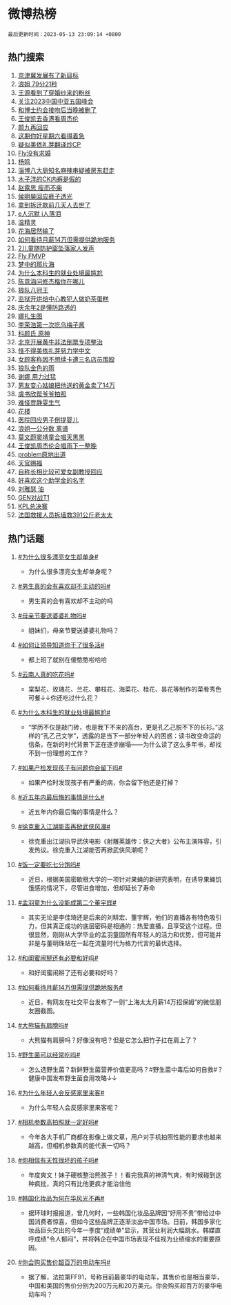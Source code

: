 # 微博热榜

`最后更新时间：2023-05-13 23:09:14 +0800`

## 热门搜索

1. [京津冀发展有了新目标](https://m.weibo.cn/search?containerid=100103type%3D1%26t%3D10%26q%3D%23%E4%BA%AC%E6%B4%A5%E5%86%80%E5%8F%91%E5%B1%95%E6%9C%89%E4%BA%86%E6%96%B0%E7%9B%AE%E6%A0%87%23&stream_entry_id=51&isnewpage=1&extparam=seat%3D1%26pos%3D0%26stream_entry_id%3D51%26dgr%3D0%26filter_type%3Drealtimehot%26c_type%3D51%26cate%3D10103%26display_time%3D1683990552%26pre_seqid%3D168399055222901758266&luicode=10000011&lfid=106003type%253D25%2526t%253D3%2526disable_hot%253D1%2526filter_type%253Drealtimehot)
1. [浪姐 79分21秒](https://m.weibo.cn/search?containerid=100103type%3D1%26t%3D10%26q%3D%E6%B5%AA%E5%A7%90+79%E5%88%8621%E7%A7%92&stream_entry_id=31&isnewpage=1&extparam=seat%3D1%26cate%3D5001%26flag%3D2%26stream_entry_id%3D31%26lcate%3D5001%26band_rank%3D1%26pos%3D0%26dgr%3D0%26realpos%3D1%26filter_type%3Drealtimehot%26c_type%3D31%26q%3D%25E6%25B5%25AA%25E5%25A7%2590%252079%25E5%2588%258621%25E7%25A7%2592%26display_time%3D1683990552%26pre_seqid%3D168399055222901758266&luicode=10000011&lfid=106003type%253D25%2526t%253D3%2526disable_hot%253D1%2526filter_type%253Drealtimehot)
1. [王源看到了穿婚纱来的粉丝](https://m.weibo.cn/search?containerid=100103type%3D1%26t%3D10%26q%3D%23%E7%8E%8B%E6%BA%90%E7%9C%8B%E5%88%B0%E4%BA%86%E7%A9%BF%E5%A9%9A%E7%BA%B1%E6%9D%A5%E7%9A%84%E7%B2%89%E4%B8%9D%23&stream_entry_id=31&isnewpage=1&extparam=seat%3D1%26cate%3D5001%26flag%3D2%26stream_entry_id%3D31%26lcate%3D5001%26band_rank%3D2%26pos%3D1%26dgr%3D0%26realpos%3D2%26filter_type%3Drealtimehot%26c_type%3D31%26q%3D%2523%25E7%258E%258B%25E6%25BA%2590%25E7%259C%258B%25E5%2588%25B0%25E4%25BA%2586%25E7%25A9%25BF%25E5%25A9%259A%25E7%25BA%25B1%25E6%259D%25A5%25E7%259A%2584%25E7%25B2%2589%25E4%25B8%259D%2523%26display_time%3D1683990552%26pre_seqid%3D168399055222901758266&luicode=10000011&lfid=106003type%253D25%2526t%253D3%2526disable_hot%253D1%2526filter_type%253Drealtimehot)
1. [关注2023中国中亚五国峰会](https://m.weibo.cn/search?containerid=100103type%3D1%26t%3D10%26q%3D%23%E5%85%B3%E6%B3%A82023%E4%B8%AD%E5%9B%BD%E4%B8%AD%E4%BA%9A%E4%BA%94%E5%9B%BD%E5%B3%B0%E4%BC%9A%23&stream_entry_id=31&isnewpage=1&extparam=seat%3D1%26cate%3D5001%26flag%3D0%26stream_entry_id%3D31%26lcate%3D5001%26band_rank%3D3%26pos%3D2%26dgr%3D0%26realpos%3D3%26filter_type%3Drealtimehot%26c_type%3D31%26q%3D%2523%25E5%2585%25B3%25E6%25B3%25A82023%25E4%25B8%25AD%25E5%259B%25BD%25E4%25B8%25AD%25E4%25BA%259A%25E4%25BA%2594%25E5%259B%25BD%25E5%25B3%25B0%25E4%25BC%259A%2523%26display_time%3D1683990552%26pre_seqid%3D168399055222901758266&luicode=10000011&lfid=106003type%253D25%2526t%253D3%2526disable_hot%253D1%2526filter_type%253Drealtimehot)
1. [和博士约会接吻后当晚被删了](https://m.weibo.cn/search?containerid=100103type%3D1%26t%3D10%26q%3D%23%E5%92%8C%E5%8D%9A%E5%A3%AB%E7%BA%A6%E4%BC%9A%E6%8E%A5%E5%90%BB%E5%90%8E%E5%BD%93%E6%99%9A%E8%A2%AB%E5%88%A0%E4%BA%86%23&stream_entry_id=31&isnewpage=1&extparam=seat%3D1%26cate%3D5001%26flag%3D2%26stream_entry_id%3D31%26lcate%3D5001%26band_rank%3D4%26pos%3D3%26dgr%3D0%26realpos%3D4%26filter_type%3Drealtimehot%26c_type%3D31%26q%3D%2523%25E5%2592%258C%25E5%258D%259A%25E5%25A3%25AB%25E7%25BA%25A6%25E4%25BC%259A%25E6%258E%25A5%25E5%2590%25BB%25E5%2590%258E%25E5%25BD%2593%25E6%2599%259A%25E8%25A2%25AB%25E5%2588%25A0%25E4%25BA%2586%2523%26display_time%3D1683990552%26pre_seqid%3D168399055222901758266&luicode=10000011&lfid=106003type%253D25%2526t%253D3%2526disable_hot%253D1%2526filter_type%253Drealtimehot)
1. [王俊凯去香港看周杰伦](https://m.weibo.cn/search?containerid=100103type%3D1%26t%3D10%26q%3D%E7%8E%8B%E4%BF%8A%E5%87%AF%E5%8E%BB%E9%A6%99%E6%B8%AF%E7%9C%8B%E5%91%A8%E6%9D%B0%E4%BC%A6&stream_entry_id=31&isnewpage=1&extparam=seat%3D1%26cate%3D5001%26flag%3D1%26stream_entry_id%3D31%26lcate%3D5001%26band_rank%3D5%26pos%3D4%26dgr%3D0%26realpos%3D5%26filter_type%3Drealtimehot%26c_type%3D31%26q%3D%25E7%258E%258B%25E4%25BF%258A%25E5%2587%25AF%25E5%258E%25BB%25E9%25A6%2599%25E6%25B8%25AF%25E7%259C%258B%25E5%2591%25A8%25E6%259D%25B0%25E4%25BC%25A6%26display_time%3D1683990552%26pre_seqid%3D168399055222901758266&luicode=10000011&lfid=106003type%253D25%2526t%253D3%2526disable_hot%253D1%2526filter_type%253Drealtimehot)
1. [颜九再回应](https://m.weibo.cn/search?containerid=100103type%3D1%26t%3D10%26q%3D%23%E9%A2%9C%E4%B9%9D%E5%86%8D%E5%9B%9E%E5%BA%94%23&stream_entry_id=31&isnewpage=1&extparam=seat%3D1%26cate%3D5001%26flag%3D2%26stream_entry_id%3D31%26lcate%3D5001%26band_rank%3D6%26pos%3D5%26dgr%3D0%26realpos%3D6%26filter_type%3Drealtimehot%26c_type%3D31%26q%3D%2523%25E9%25A2%259C%25E4%25B9%259D%25E5%2586%258D%25E5%259B%259E%25E5%25BA%2594%2523%26display_time%3D1683990552%26pre_seqid%3D168399055222901758266&luicode=10000011&lfid=106003type%253D25%2526t%253D3%2526disable_hot%253D1%2526filter_type%253Drealtimehot)
1. [这期你好星期六看得着急](https://m.weibo.cn/search?containerid=100103type%3D1%26t%3D10%26q%3D%23%E8%BF%99%E6%9C%9F%E4%BD%A0%E5%A5%BD%E6%98%9F%E6%9C%9F%E5%85%AD%E7%9C%8B%E5%BE%97%E7%9D%80%E6%80%A5%23&stream_entry_id=31&isnewpage=1&extparam=seat%3D1%26cate%3D5001%26stream_entry_id%3D31%26lcate%3D5001%26adid%3D189047%26band_rank%3D7%26dgr%3D0%26is_ad_pos%3D1%26pos%3D6%26filter_type%3Drealtimehot%26c_type%3D31%26q%3D%2523%25E8%25BF%2599%25E6%259C%259F%25E4%25BD%25A0%25E5%25A5%25BD%25E6%2598%259F%25E6%259C%259F%25E5%2585%25AD%25E7%259C%258B%25E5%25BE%2597%25E7%259D%2580%25E6%2580%25A5%2523%26display_time%3D1683990552%26pre_seqid%3D168399055222901758266&luicode=10000011&lfid=106003type%253D25%2526t%253D3%2526disable_hot%253D1%2526filter_type%253Drealtimehot)
1. [疑似美依礼芽翻译炒CP](https://m.weibo.cn/search?containerid=100103type%3D1%26t%3D10%26q%3D%23%E7%96%91%E4%BC%BC%E7%BE%8E%E4%BE%9D%E7%A4%BC%E8%8A%BD%E7%BF%BB%E8%AF%91%E7%82%92CP%23&stream_entry_id=31&isnewpage=1&extparam=seat%3D1%26cate%3D5001%26flag%3D1%26stream_entry_id%3D31%26lcate%3D5001%26band_rank%3D7%26pos%3D7%26dgr%3D0%26realpos%3D7%26filter_type%3Drealtimehot%26c_type%3D31%26q%3D%2523%25E7%2596%2591%25E4%25BC%25BC%25E7%25BE%258E%25E4%25BE%259D%25E7%25A4%25BC%25E8%258A%25BD%25E7%25BF%25BB%25E8%25AF%2591%25E7%2582%2592CP%2523%26display_time%3D1683990552%26pre_seqid%3D168399055222901758266&luicode=10000011&lfid=106003type%253D25%2526t%253D3%2526disable_hot%253D1%2526filter_type%253Drealtimehot)
1. [Fly没有求婚](https://m.weibo.cn/search?containerid=100103type%3D1%26t%3D10%26q%3DFly%E6%B2%A1%E6%9C%89%E6%B1%82%E5%A9%9A&stream_entry_id=31&isnewpage=1&extparam=seat%3D1%26cate%3D5001%26flag%3D1%26stream_entry_id%3D31%26lcate%3D5001%26band_rank%3D8%26pos%3D8%26dgr%3D0%26realpos%3D8%26filter_type%3Drealtimehot%26c_type%3D31%26q%3DFly%25E6%25B2%25A1%25E6%259C%2589%25E6%25B1%2582%25E5%25A9%259A%26display_time%3D1683990552%26pre_seqid%3D168399055222901758266&luicode=10000011&lfid=106003type%253D25%2526t%253D3%2526disable_hot%253D1%2526filter_type%253Drealtimehot)
1. [杨鸣](https://m.weibo.cn/search?containerid=100103type%3D1%26t%3D10%26q%3D%E6%9D%A8%E9%B8%A3&stream_entry_id=31&isnewpage=1&extparam=seat%3D1%26cate%3D5001%26flag%3D1%26stream_entry_id%3D31%26lcate%3D5001%26band_rank%3D9%26pos%3D9%26dgr%3D0%26realpos%3D9%26filter_type%3Drealtimehot%26c_type%3D31%26q%3D%25E6%259D%25A8%25E9%25B8%25A3%26display_time%3D1683990552%26pre_seqid%3D168399055222901758266&luicode=10000011&lfid=106003type%253D25%2526t%253D3%2526disable_hot%253D1%2526filter_type%253Drealtimehot)
1. [淄博八大局知名麻辣串疑被房东赶走](https://m.weibo.cn/search?containerid=100103type%3D1%26t%3D10%26q%3D%23%E6%B7%84%E5%8D%9A%E5%85%AB%E5%A4%A7%E5%B1%80%E7%9F%A5%E5%90%8D%E9%BA%BB%E8%BE%A3%E4%B8%B2%E7%96%91%E8%A2%AB%E6%88%BF%E4%B8%9C%E8%B5%B6%E8%B5%B0%23&stream_entry_id=31&isnewpage=1&extparam=seat%3D1%26cate%3D5001%26flag%3D0%26stream_entry_id%3D31%26lcate%3D5001%26band_rank%3D10%26pos%3D10%26dgr%3D0%26realpos%3D10%26filter_type%3Drealtimehot%26c_type%3D31%26q%3D%2523%25E6%25B7%2584%25E5%258D%259A%25E5%2585%25AB%25E5%25A4%25A7%25E5%25B1%2580%25E7%259F%25A5%25E5%2590%258D%25E9%25BA%25BB%25E8%25BE%25A3%25E4%25B8%25B2%25E7%2596%2591%25E8%25A2%25AB%25E6%2588%25BF%25E4%25B8%259C%25E8%25B5%25B6%25E8%25B5%25B0%2523%26display_time%3D1683990552%26pre_seqid%3D168399055222901758266&luicode=10000011&lfid=106003type%253D25%2526t%253D3%2526disable_hot%253D1%2526filter_type%253Drealtimehot)
1. [木子洋的CK内裤是假的](https://m.weibo.cn/search?containerid=100103type%3D1%26t%3D10%26q%3D%23%E6%9C%A8%E5%AD%90%E6%B4%8B%E7%9A%84CK%E5%86%85%E8%A3%A4%E6%98%AF%E5%81%87%E7%9A%84%23&stream_entry_id=31&isnewpage=1&extparam=seat%3D1%26cate%3D5001%26flag%3D1%26stream_entry_id%3D31%26lcate%3D5001%26band_rank%3D11%26pos%3D11%26dgr%3D0%26realpos%3D11%26filter_type%3Drealtimehot%26c_type%3D31%26q%3D%2523%25E6%259C%25A8%25E5%25AD%2590%25E6%25B4%258B%25E7%259A%2584CK%25E5%2586%2585%25E8%25A3%25A4%25E6%2598%25AF%25E5%2581%2587%25E7%259A%2584%2523%26display_time%3D1683990552%26pre_seqid%3D168399055222901758266&luicode=10000011&lfid=106003type%253D25%2526t%253D3%2526disable_hot%253D1%2526filter_type%253Drealtimehot)
1. [赵露思 瘦而不柴](https://m.weibo.cn/search?containerid=100103type%3D1%26t%3D10%26q%3D%E8%B5%B5%E9%9C%B2%E6%80%9D+%E7%98%A6%E8%80%8C%E4%B8%8D%E6%9F%B4&stream_entry_id=31&isnewpage=1&extparam=seat%3D1%26cate%3D5001%26flag%3D0%26stream_entry_id%3D31%26lcate%3D5001%26band_rank%3D12%26pos%3D12%26dgr%3D0%26realpos%3D12%26filter_type%3Drealtimehot%26c_type%3D31%26q%3D%25E8%25B5%25B5%25E9%259C%25B2%25E6%2580%259D%2520%25E7%2598%25A6%25E8%2580%258C%25E4%25B8%258D%25E6%259F%25B4%26display_time%3D1683990552%26pre_seqid%3D168399055222901758266&luicode=10000011&lfid=106003type%253D25%2526t%253D3%2526disable_hot%253D1%2526filter_type%253Drealtimehot)
1. [侯明昊回应裤子透光](https://m.weibo.cn/search?containerid=100103type%3D1%26t%3D10%26q%3D%23%E4%BE%AF%E6%98%8E%E6%98%8A%E5%9B%9E%E5%BA%94%E8%A3%A4%E5%AD%90%E9%80%8F%E5%85%89%23&stream_entry_id=31&isnewpage=1&extparam=seat%3D1%26cate%3D5001%26flag%3D1%26stream_entry_id%3D31%26lcate%3D5001%26band_rank%3D13%26pos%3D13%26dgr%3D0%26realpos%3D13%26filter_type%3Drealtimehot%26c_type%3D31%26q%3D%2523%25E4%25BE%25AF%25E6%2598%258E%25E6%2598%258A%25E5%259B%259E%25E5%25BA%2594%25E8%25A3%25A4%25E5%25AD%2590%25E9%2580%258F%25E5%2585%2589%2523%26display_time%3D1683990552%26pre_seqid%3D168399055222901758266&luicode=10000011&lfid=106003type%253D25%2526t%253D3%2526disable_hot%253D1%2526filter_type%253Drealtimehot)
1. [拿到拆迁款前几天人去世了](https://m.weibo.cn/search?containerid=100103type%3D1%26t%3D10%26q%3D%23%E6%8B%BF%E5%88%B0%E6%8B%86%E8%BF%81%E6%AC%BE%E5%89%8D%E5%87%A0%E5%A4%A9%E4%BA%BA%E5%8E%BB%E4%B8%96%E4%BA%86%23&stream_entry_id=31&isnewpage=1&extparam=seat%3D1%26cate%3D5001%26flag%3D0%26stream_entry_id%3D31%26lcate%3D5001%26band_rank%3D14%26pos%3D14%26dgr%3D0%26realpos%3D14%26filter_type%3Drealtimehot%26c_type%3D31%26q%3D%2523%25E6%258B%25BF%25E5%2588%25B0%25E6%258B%2586%25E8%25BF%2581%25E6%25AC%25BE%25E5%2589%258D%25E5%2587%25A0%25E5%25A4%25A9%25E4%25BA%25BA%25E5%258E%25BB%25E4%25B8%2596%25E4%25BA%2586%2523%26display_time%3D1683990552%26pre_seqid%3D168399055222901758266&luicode=10000011&lfid=106003type%253D25%2526t%253D3%2526disable_hot%253D1%2526filter_type%253Drealtimehot)
1. [e人沉默 i人落泪](https://m.weibo.cn/search?containerid=100103type%3D1%26t%3D10%26q%3De%E4%BA%BA%E6%B2%89%E9%BB%98+i%E4%BA%BA%E8%90%BD%E6%B3%AA&stream_entry_id=31&isnewpage=1&extparam=seat%3D1%26cate%3D5001%26flag%3D1%26stream_entry_id%3D31%26lcate%3D5001%26band_rank%3D15%26pos%3D15%26dgr%3D0%26realpos%3D15%26filter_type%3Drealtimehot%26c_type%3D31%26q%3De%25E4%25BA%25BA%25E6%25B2%2589%25E9%25BB%2598%2520i%25E4%25BA%25BA%25E8%2590%25BD%25E6%25B3%25AA%26display_time%3D1683990552%26pre_seqid%3D168399055222901758266&luicode=10000011&lfid=106003type%253D25%2526t%253D3%2526disable_hot%253D1%2526filter_type%253Drealtimehot)
1. [温精灵](https://m.weibo.cn/search?containerid=100103type%3D1%26t%3D10%26q%3D%E6%B8%A9%E7%B2%BE%E7%81%B5&stream_entry_id=31&isnewpage=1&extparam=seat%3D1%26cate%3D5001%26flag%3D1%26stream_entry_id%3D31%26lcate%3D5001%26band_rank%3D16%26pos%3D16%26dgr%3D0%26realpos%3D16%26filter_type%3Drealtimehot%26c_type%3D31%26q%3D%25E6%25B8%25A9%25E7%25B2%25BE%25E7%2581%25B5%26display_time%3D1683990552%26pre_seqid%3D168399055222901758266&luicode=10000011&lfid=106003type%253D25%2526t%253D3%2526disable_hot%253D1%2526filter_type%253Drealtimehot)
1. [花海居然输了](https://m.weibo.cn/search?containerid=100103type%3D1%26t%3D10%26q%3D%E8%8A%B1%E6%B5%B7%E5%B1%85%E7%84%B6%E8%BE%93%E4%BA%86&stream_entry_id=31&isnewpage=1&extparam=seat%3D1%26cate%3D5001%26flag%3D0%26stream_entry_id%3D31%26lcate%3D5001%26band_rank%3D17%26pos%3D17%26dgr%3D0%26realpos%3D17%26filter_type%3Drealtimehot%26c_type%3D31%26q%3D%25E8%258A%25B1%25E6%25B5%25B7%25E5%25B1%2585%25E7%2584%25B6%25E8%25BE%2593%25E4%25BA%2586%26display_time%3D1683990552%26pre_seqid%3D168399055222901758266&luicode=10000011&lfid=106003type%253D25%2526t%253D3%2526disable_hot%253D1%2526filter_type%253Drealtimehot)
1. [如何看待月薪14万但需提供跪地服务](https://m.weibo.cn/search?containerid=100103type%3D1%26t%3D10%26q%3D%23%E5%A6%82%E4%BD%95%E7%9C%8B%E5%BE%85%E6%9C%88%E8%96%AA14%E4%B8%87%E4%BD%86%E9%9C%80%E6%8F%90%E4%BE%9B%E8%B7%AA%E5%9C%B0%E6%9C%8D%E5%8A%A1%23&stream_entry_id=31&isnewpage=1&extparam=seat%3D1%26cate%3D5001%26flag%3D1%26stream_entry_id%3D31%26lcate%3D5001%26band_rank%3D18%26pos%3D18%26dgr%3D0%26realpos%3D18%26filter_type%3Drealtimehot%26c_type%3D31%26q%3D%2523%25E5%25A6%2582%25E4%25BD%2595%25E7%259C%258B%25E5%25BE%2585%25E6%259C%2588%25E8%2596%25AA14%25E4%25B8%2587%25E4%25BD%2586%25E9%259C%2580%25E6%258F%2590%25E4%25BE%259B%25E8%25B7%25AA%25E5%259C%25B0%25E6%259C%258D%25E5%258A%25A1%2523%26display_time%3D1683990552%26pre_seqid%3D168399055222901758266&luicode=10000011&lfid=106003type%253D25%2526t%253D3%2526disable_hot%253D1%2526filter_type%253Drealtimehot)
1. [2儿童随防护窗坠落家人发声](https://m.weibo.cn/search?containerid=100103type%3D1%26t%3D10%26q%3D%232%E5%84%BF%E7%AB%A5%E9%9A%8F%E9%98%B2%E6%8A%A4%E7%AA%97%E5%9D%A0%E8%90%BD%E5%AE%B6%E4%BA%BA%E5%8F%91%E5%A3%B0%23&stream_entry_id=31&isnewpage=1&extparam=seat%3D1%26cate%3D5001%26flag%3D1%26stream_entry_id%3D31%26lcate%3D5001%26band_rank%3D19%26pos%3D19%26dgr%3D0%26realpos%3D19%26filter_type%3Drealtimehot%26c_type%3D31%26q%3D%25232%25E5%2584%25BF%25E7%25AB%25A5%25E9%259A%258F%25E9%2598%25B2%25E6%258A%25A4%25E7%25AA%2597%25E5%259D%25A0%25E8%2590%25BD%25E5%25AE%25B6%25E4%25BA%25BA%25E5%258F%2591%25E5%25A3%25B0%2523%26display_time%3D1683990552%26pre_seqid%3D168399055222901758266&luicode=10000011&lfid=106003type%253D25%2526t%253D3%2526disable_hot%253D1%2526filter_type%253Drealtimehot)
1. [Fly FMVP](https://m.weibo.cn/search?containerid=100103type%3D1%26t%3D10%26q%3DFly+FMVP&stream_entry_id=31&isnewpage=1&extparam=seat%3D1%26cate%3D5001%26flag%3D1%26stream_entry_id%3D31%26lcate%3D5001%26band_rank%3D20%26pos%3D20%26dgr%3D0%26realpos%3D20%26filter_type%3Drealtimehot%26c_type%3D31%26q%3DFly%2520FMVP%26display_time%3D1683990552%26pre_seqid%3D168399055222901758266&luicode=10000011&lfid=106003type%253D25%2526t%253D3%2526disable_hot%253D1%2526filter_type%253Drealtimehot)
1. [梦中的那片海](https://m.weibo.cn/search?containerid=100103type%3D1%26t%3D10%26q%3D%E6%A2%A6%E4%B8%AD%E7%9A%84%E9%82%A3%E7%89%87%E6%B5%B7&stream_entry_id=31&isnewpage=1&extparam=seat%3D1%26cate%3D5001%26flag%3D1%26stream_entry_id%3D31%26lcate%3D5001%26band_rank%3D21%26pos%3D21%26dgr%3D0%26realpos%3D21%26filter_type%3Drealtimehot%26c_type%3D31%26q%3D%25E6%25A2%25A6%25E4%25B8%25AD%25E7%259A%2584%25E9%2582%25A3%25E7%2589%2587%25E6%25B5%25B7%26display_time%3D1683990552%26pre_seqid%3D168399055222901758266&luicode=10000011&lfid=106003type%253D25%2526t%253D3%2526disable_hot%253D1%2526filter_type%253Drealtimehot)
1. [为什么本科生的就业处境最尴尬](https://m.weibo.cn/search?containerid=100103type%3D1%26t%3D10%26q%3D%23%E4%B8%BA%E4%BB%80%E4%B9%88%E6%9C%AC%E7%A7%91%E7%94%9F%E7%9A%84%E5%B0%B1%E4%B8%9A%E5%A4%84%E5%A2%83%E6%9C%80%E5%B0%B4%E5%B0%AC%23&stream_entry_id=31&isnewpage=1&extparam=seat%3D1%26cate%3D5001%26flag%3D1%26stream_entry_id%3D31%26lcate%3D5001%26band_rank%3D22%26pos%3D22%26dgr%3D0%26realpos%3D22%26filter_type%3Drealtimehot%26c_type%3D31%26q%3D%2523%25E4%25B8%25BA%25E4%25BB%2580%25E4%25B9%2588%25E6%259C%25AC%25E7%25A7%2591%25E7%2594%259F%25E7%259A%2584%25E5%25B0%25B1%25E4%25B8%259A%25E5%25A4%2584%25E5%25A2%2583%25E6%259C%2580%25E5%25B0%25B4%25E5%25B0%25AC%2523%26display_time%3D1683990552%26pre_seqid%3D168399055222901758266&luicode=10000011&lfid=106003type%253D25%2526t%253D3%2526disable_hot%253D1%2526filter_type%253Drealtimehot)
1. [陈意涵问修杰楷你在哪儿](https://m.weibo.cn/search?containerid=100103type%3D1%26t%3D10%26q%3D%23%E9%99%88%E6%84%8F%E6%B6%B5%E9%97%AE%E4%BF%AE%E6%9D%B0%E6%A5%B7%E4%BD%A0%E5%9C%A8%E5%93%AA%E5%84%BF%23&stream_entry_id=31&isnewpage=1&extparam=seat%3D1%26cate%3D5001%26flag%3D0%26stream_entry_id%3D31%26lcate%3D5001%26band_rank%3D23%26pos%3D23%26dgr%3D0%26realpos%3D23%26filter_type%3Drealtimehot%26c_type%3D31%26q%3D%2523%25E9%2599%2588%25E6%2584%258F%25E6%25B6%25B5%25E9%2597%25AE%25E4%25BF%25AE%25E6%259D%25B0%25E6%25A5%25B7%25E4%25BD%25A0%25E5%259C%25A8%25E5%2593%25AA%25E5%2584%25BF%2523%26display_time%3D1683990552%26pre_seqid%3D168399055222901758266&luicode=10000011&lfid=106003type%253D25%2526t%253D3%2526disable_hot%253D1%2526filter_type%253Drealtimehot)
1. [狼队八冠王](https://m.weibo.cn/search?containerid=100103type%3D1%26t%3D10%26q%3D%23%E7%8B%BC%E9%98%9F%E5%85%AB%E5%86%A0%E7%8E%8B%23&stream_entry_id=31&isnewpage=1&extparam=seat%3D1%26cate%3D5001%26flag%3D1%26stream_entry_id%3D31%26lcate%3D5001%26band_rank%3D24%26pos%3D24%26dgr%3D0%26realpos%3D24%26filter_type%3Drealtimehot%26c_type%3D31%26q%3D%2523%25E7%258B%25BC%25E9%2598%259F%25E5%2585%25AB%25E5%2586%25A0%25E7%258E%258B%2523%26display_time%3D1683990552%26pre_seqid%3D168399055222901758266&luicode=10000011&lfid=106003type%253D25%2526t%253D3%2526disable_hot%253D1%2526filter_type%253Drealtimehot)
1. [监狱开烘焙中心教犯人做奶茶蛋糕](https://m.weibo.cn/search?containerid=100103type%3D1%26t%3D10%26q%3D%23%E7%9B%91%E7%8B%B1%E5%BC%80%E7%83%98%E7%84%99%E4%B8%AD%E5%BF%83%E6%95%99%E7%8A%AF%E4%BA%BA%E5%81%9A%E5%A5%B6%E8%8C%B6%E8%9B%8B%E7%B3%95%23&stream_entry_id=31&isnewpage=1&extparam=seat%3D1%26cate%3D5001%26flag%3D1%26stream_entry_id%3D31%26lcate%3D5001%26band_rank%3D25%26pos%3D25%26dgr%3D0%26realpos%3D25%26filter_type%3Drealtimehot%26c_type%3D31%26q%3D%2523%25E7%259B%2591%25E7%258B%25B1%25E5%25BC%2580%25E7%2583%2598%25E7%2584%2599%25E4%25B8%25AD%25E5%25BF%2583%25E6%2595%2599%25E7%258A%25AF%25E4%25BA%25BA%25E5%2581%259A%25E5%25A5%25B6%25E8%258C%25B6%25E8%259B%258B%25E7%25B3%2595%2523%26display_time%3D1683990552%26pre_seqid%3D168399055222901758266&luicode=10000011&lfid=106003type%253D25%2526t%253D3%2526disable_hot%253D1%2526filter_type%253Drealtimehot)
1. [庆余年2是懂防路透的](https://m.weibo.cn/search?containerid=100103type%3D1%26t%3D10%26q%3D%23%E5%BA%86%E4%BD%99%E5%B9%B42%E6%98%AF%E6%87%82%E9%98%B2%E8%B7%AF%E9%80%8F%E7%9A%84%23&stream_entry_id=31&isnewpage=1&extparam=seat%3D1%26cate%3D5001%26flag%3D0%26stream_entry_id%3D31%26lcate%3D5001%26band_rank%3D26%26pos%3D26%26dgr%3D0%26realpos%3D26%26filter_type%3Drealtimehot%26c_type%3D31%26q%3D%2523%25E5%25BA%2586%25E4%25BD%2599%25E5%25B9%25B42%25E6%2598%25AF%25E6%2587%2582%25E9%2598%25B2%25E8%25B7%25AF%25E9%2580%258F%25E7%259A%2584%2523%26display_time%3D1683990552%26pre_seqid%3D168399055222901758266&luicode=10000011&lfid=106003type%253D25%2526t%253D3%2526disable_hot%253D1%2526filter_type%253Drealtimehot)
1. [娜扎生图](https://m.weibo.cn/search?containerid=100103type%3D1%26t%3D10%26q%3D%E5%A8%9C%E6%89%8E%E7%94%9F%E5%9B%BE&stream_entry_id=31&isnewpage=1&extparam=seat%3D1%26cate%3D5001%26flag%3D0%26stream_entry_id%3D31%26lcate%3D5001%26band_rank%3D27%26pos%3D27%26dgr%3D0%26realpos%3D27%26filter_type%3Drealtimehot%26c_type%3D31%26q%3D%25E5%25A8%259C%25E6%2589%258E%25E7%2594%259F%25E5%259B%25BE%26display_time%3D1683990552%26pre_seqid%3D168399055222901758266&luicode=10000011&lfid=106003type%253D25%2526t%253D3%2526disable_hot%253D1%2526filter_type%253Drealtimehot)
1. [李荣浩第一次吃乌梅子酱](https://m.weibo.cn/search?containerid=100103type%3D1%26t%3D10%26q%3D%23%E6%9D%8E%E8%8D%A3%E6%B5%A9%E7%AC%AC%E4%B8%80%E6%AC%A1%E5%90%83%E4%B9%8C%E6%A2%85%E5%AD%90%E9%85%B1%23&stream_entry_id=31&isnewpage=1&extparam=seat%3D1%26cate%3D5001%26flag%3D0%26stream_entry_id%3D31%26lcate%3D5001%26band_rank%3D28%26pos%3D28%26dgr%3D0%26realpos%3D28%26filter_type%3Drealtimehot%26c_type%3D31%26q%3D%2523%25E6%259D%258E%25E8%258D%25A3%25E6%25B5%25A9%25E7%25AC%25AC%25E4%25B8%2580%25E6%25AC%25A1%25E5%2590%2583%25E4%25B9%258C%25E6%25A2%2585%25E5%25AD%2590%25E9%2585%25B1%2523%26display_time%3D1683990552%26pre_seqid%3D168399055222901758266&luicode=10000011&lfid=106003type%253D25%2526t%253D3%2526disable_hot%253D1%2526filter_type%253Drealtimehot)
1. [科颜氏 原神](https://m.weibo.cn/search?containerid=100103type%3D1%26t%3D10%26q%3D%E7%A7%91%E9%A2%9C%E6%B0%8F+%E5%8E%9F%E7%A5%9E&stream_entry_id=31&isnewpage=1&extparam=seat%3D1%26cate%3D5001%26flag%3D0%26stream_entry_id%3D31%26lcate%3D5001%26band_rank%3D29%26pos%3D29%26dgr%3D0%26realpos%3D29%26filter_type%3Drealtimehot%26c_type%3D31%26q%3D%25E7%25A7%2591%25E9%25A2%259C%25E6%25B0%258F%2520%25E5%258E%259F%25E7%25A5%259E%26display_time%3D1683990552%26pre_seqid%3D168399055222901758266&luicode=10000011&lfid=106003type%253D25%2526t%253D3%2526disable_hot%253D1%2526filter_type%253Drealtimehot)
1. [北京开展黄牛非法倒票专项整治](https://m.weibo.cn/search?containerid=100103type%3D1%26t%3D10%26q%3D%23%E5%8C%97%E4%BA%AC%E5%BC%80%E5%B1%95%E9%BB%84%E7%89%9B%E9%9D%9E%E6%B3%95%E5%80%92%E7%A5%A8%E4%B8%93%E9%A1%B9%E6%95%B4%E6%B2%BB%23&stream_entry_id=31&isnewpage=1&extparam=seat%3D1%26cate%3D5001%26flag%3D1%26stream_entry_id%3D31%26lcate%3D5001%26band_rank%3D30%26pos%3D30%26dgr%3D0%26realpos%3D30%26filter_type%3Drealtimehot%26c_type%3D31%26q%3D%2523%25E5%258C%2597%25E4%25BA%25AC%25E5%25BC%2580%25E5%25B1%2595%25E9%25BB%2584%25E7%2589%259B%25E9%259D%259E%25E6%25B3%2595%25E5%2580%2592%25E7%25A5%25A8%25E4%25B8%2593%25E9%25A1%25B9%25E6%2595%25B4%25E6%25B2%25BB%2523%26display_time%3D1683990552%26pre_seqid%3D168399055222901758266&luicode=10000011&lfid=106003type%253D25%2526t%253D3%2526disable_hot%253D1%2526filter_type%253Drealtimehot)
1. [怪不得美依礼芽努力学中文](https://m.weibo.cn/search?containerid=100103type%3D1%26t%3D10%26q%3D%23%E6%80%AA%E4%B8%8D%E5%BE%97%E7%BE%8E%E4%BE%9D%E7%A4%BC%E8%8A%BD%E5%8A%AA%E5%8A%9B%E5%AD%A6%E4%B8%AD%E6%96%87%23&stream_entry_id=31&isnewpage=1&extparam=seat%3D1%26cate%3D5001%26flag%3D0%26stream_entry_id%3D31%26lcate%3D5001%26band_rank%3D31%26pos%3D31%26dgr%3D0%26realpos%3D31%26filter_type%3Drealtimehot%26c_type%3D31%26q%3D%2523%25E6%2580%25AA%25E4%25B8%258D%25E5%25BE%2597%25E7%25BE%258E%25E4%25BE%259D%25E7%25A4%25BC%25E8%258A%25BD%25E5%258A%25AA%25E5%258A%259B%25E5%25AD%25A6%25E4%25B8%25AD%25E6%2596%2587%2523%26display_time%3D1683990552%26pre_seqid%3D168399055222901758266&luicode=10000011&lfid=106003type%253D25%2526t%253D3%2526disable_hot%253D1%2526filter_type%253Drealtimehot)
1. [女顾客称因不想续卡遭三名店员围殴](https://m.weibo.cn/search?containerid=100103type%3D1%26t%3D10%26q%3D%23%E5%A5%B3%E9%A1%BE%E5%AE%A2%E7%A7%B0%E5%9B%A0%E4%B8%8D%E6%83%B3%E7%BB%AD%E5%8D%A1%E9%81%AD%E4%B8%89%E5%90%8D%E5%BA%97%E5%91%98%E5%9B%B4%E6%AE%B4%23&stream_entry_id=31&isnewpage=1&extparam=seat%3D1%26cate%3D5001%26flag%3D1%26stream_entry_id%3D31%26lcate%3D5001%26band_rank%3D32%26pos%3D32%26dgr%3D0%26realpos%3D32%26filter_type%3Drealtimehot%26c_type%3D31%26q%3D%2523%25E5%25A5%25B3%25E9%25A1%25BE%25E5%25AE%25A2%25E7%25A7%25B0%25E5%259B%25A0%25E4%25B8%258D%25E6%2583%25B3%25E7%25BB%25AD%25E5%258D%25A1%25E9%2581%25AD%25E4%25B8%2589%25E5%2590%258D%25E5%25BA%2597%25E5%2591%2598%25E5%259B%25B4%25E6%25AE%25B4%2523%26display_time%3D1683990552%26pre_seqid%3D168399055222901758266&luicode=10000011&lfid=106003type%253D25%2526t%253D3%2526disable_hot%253D1%2526filter_type%253Drealtimehot)
1. [狼队金色的雨](https://m.weibo.cn/search?containerid=100103type%3D1%26t%3D10%26q%3D%23%E7%8B%BC%E9%98%9F%E9%87%91%E8%89%B2%E7%9A%84%E9%9B%A8%23&stream_entry_id=31&isnewpage=1&extparam=seat%3D1%26cate%3D5001%26flag%3D1%26stream_entry_id%3D31%26lcate%3D5001%26band_rank%3D33%26pos%3D33%26dgr%3D0%26realpos%3D33%26filter_type%3Drealtimehot%26c_type%3D31%26q%3D%2523%25E7%258B%25BC%25E9%2598%259F%25E9%2587%2591%25E8%2589%25B2%25E7%259A%2584%25E9%259B%25A8%2523%26display_time%3D1683990552%26pre_seqid%3D168399055222901758266&luicode=10000011&lfid=106003type%253D25%2526t%253D3%2526disable_hot%253D1%2526filter_type%253Drealtimehot)
1. [谢娜 用力过猛](https://m.weibo.cn/search?containerid=100103type%3D1%26t%3D10%26q%3D%E8%B0%A2%E5%A8%9C+%E7%94%A8%E5%8A%9B%E8%BF%87%E7%8C%9B&stream_entry_id=31&isnewpage=1&extparam=seat%3D1%26cate%3D5001%26flag%3D0%26stream_entry_id%3D31%26lcate%3D5001%26band_rank%3D34%26pos%3D34%26dgr%3D0%26realpos%3D34%26filter_type%3Drealtimehot%26c_type%3D31%26q%3D%25E8%25B0%25A2%25E5%25A8%259C%2520%25E7%2594%25A8%25E5%258A%259B%25E8%25BF%2587%25E7%258C%259B%26display_time%3D1683990552%26pre_seqid%3D168399055222901758266&luicode=10000011&lfid=106003type%253D25%2526t%253D3%2526disable_hot%253D1%2526filter_type%253Drealtimehot)
1. [男友变心姑娘把他送的黄金卖了14万](https://m.weibo.cn/search?containerid=100103type%3D1%26t%3D10%26q%3D%23%E7%94%B7%E5%8F%8B%E5%8F%98%E5%BF%83%E5%A7%91%E5%A8%98%E6%8A%8A%E4%BB%96%E9%80%81%E7%9A%84%E9%BB%84%E9%87%91%E5%8D%96%E4%BA%8614%E4%B8%87%23&stream_entry_id=31&isnewpage=1&extparam=seat%3D1%26cate%3D5001%26flag%3D0%26stream_entry_id%3D31%26lcate%3D5001%26band_rank%3D35%26pos%3D35%26dgr%3D0%26realpos%3D35%26filter_type%3Drealtimehot%26c_type%3D31%26q%3D%2523%25E7%2594%25B7%25E5%258F%258B%25E5%258F%2598%25E5%25BF%2583%25E5%25A7%2591%25E5%25A8%2598%25E6%258A%258A%25E4%25BB%2596%25E9%2580%2581%25E7%259A%2584%25E9%25BB%2584%25E9%2587%2591%25E5%258D%2596%25E4%25BA%258614%25E4%25B8%2587%2523%26display_time%3D1683990552%26pre_seqid%3D168399055222901758266&luicode=10000011&lfid=106003type%253D25%2526t%253D3%2526disable_hot%253D1%2526filter_type%253Drealtimehot)
1. [虞书欣帮爷爷拍照](https://m.weibo.cn/search?containerid=100103type%3D1%26t%3D10%26q%3D%23%E8%99%9E%E4%B9%A6%E6%AC%A3%E5%B8%AE%E7%88%B7%E7%88%B7%E6%8B%8D%E7%85%A7%23&stream_entry_id=31&isnewpage=1&extparam=seat%3D1%26cate%3D5001%26flag%3D0%26stream_entry_id%3D31%26lcate%3D5001%26band_rank%3D36%26pos%3D36%26dgr%3D0%26realpos%3D36%26filter_type%3Drealtimehot%26c_type%3D31%26q%3D%2523%25E8%2599%259E%25E4%25B9%25A6%25E6%25AC%25A3%25E5%25B8%25AE%25E7%2588%25B7%25E7%2588%25B7%25E6%258B%258D%25E7%2585%25A7%2523%26display_time%3D1683990552%26pre_seqid%3D168399055222901758266&luicode=10000011&lfid=106003type%253D25%2526t%253D3%2526disable_hot%253D1%2526filter_type%253Drealtimehot)
1. [难怪贾静雯生气](https://m.weibo.cn/search?containerid=100103type%3D1%26t%3D10%26q%3D%23%E9%9A%BE%E6%80%AA%E8%B4%BE%E9%9D%99%E9%9B%AF%E7%94%9F%E6%B0%94%23&stream_entry_id=31&isnewpage=1&extparam=seat%3D1%26cate%3D5001%26flag%3D0%26stream_entry_id%3D31%26lcate%3D5001%26band_rank%3D37%26pos%3D37%26dgr%3D0%26realpos%3D37%26filter_type%3Drealtimehot%26c_type%3D31%26q%3D%2523%25E9%259A%25BE%25E6%2580%25AA%25E8%25B4%25BE%25E9%259D%2599%25E9%259B%25AF%25E7%2594%259F%25E6%25B0%2594%2523%26display_time%3D1683990552%26pre_seqid%3D168399055222901758266&luicode=10000011&lfid=106003type%253D25%2526t%253D3%2526disable_hot%253D1%2526filter_type%253Drealtimehot)
1. [花楼](https://m.weibo.cn/search?containerid=100103type%3D1%26t%3D10%26q%3D%E8%8A%B1%E6%A5%BC&stream_entry_id=31&isnewpage=1&extparam=seat%3D1%26cate%3D5001%26flag%3D0%26stream_entry_id%3D31%26lcate%3D5001%26band_rank%3D38%26pos%3D38%26dgr%3D0%26realpos%3D38%26filter_type%3Drealtimehot%26c_type%3D31%26q%3D%25E8%258A%25B1%25E6%25A5%25BC%26display_time%3D1683990552%26pre_seqid%3D168399055222901758266&luicode=10000011&lfid=106003type%253D25%2526t%253D3%2526disable_hot%253D1%2526filter_type%253Drealtimehot)
1. [医院回应男子倒提婴儿](https://m.weibo.cn/search?containerid=100103type%3D1%26t%3D10%26q%3D%23%E5%8C%BB%E9%99%A2%E5%9B%9E%E5%BA%94%E7%94%B7%E5%AD%90%E5%80%92%E6%8F%90%E5%A9%B4%E5%84%BF%23&stream_entry_id=31&isnewpage=1&extparam=seat%3D1%26cate%3D5001%26flag%3D0%26stream_entry_id%3D31%26lcate%3D5001%26band_rank%3D39%26pos%3D39%26dgr%3D0%26realpos%3D39%26filter_type%3Drealtimehot%26c_type%3D31%26q%3D%2523%25E5%258C%25BB%25E9%2599%25A2%25E5%259B%259E%25E5%25BA%2594%25E7%2594%25B7%25E5%25AD%2590%25E5%2580%2592%25E6%258F%2590%25E5%25A9%25B4%25E5%2584%25BF%2523%26display_time%3D1683990552%26pre_seqid%3D168399055222901758266&luicode=10000011&lfid=106003type%253D25%2526t%253D3%2526disable_hot%253D1%2526filter_type%253Drealtimehot)
1. [浪姐一公分数 离谱](https://m.weibo.cn/search?containerid=100103type%3D1%26t%3D10%26q%3D%E6%B5%AA%E5%A7%90%E4%B8%80%E5%85%AC%E5%88%86%E6%95%B0+%E7%A6%BB%E8%B0%B1&stream_entry_id=31&isnewpage=1&extparam=seat%3D1%26cate%3D5001%26flag%3D0%26stream_entry_id%3D31%26lcate%3D5001%26band_rank%3D40%26pos%3D40%26dgr%3D0%26realpos%3D40%26filter_type%3Drealtimehot%26c_type%3D31%26q%3D%25E6%25B5%25AA%25E5%25A7%2590%25E4%25B8%2580%25E5%2585%25AC%25E5%2588%2586%25E6%2595%25B0%2520%25E7%25A6%25BB%25E8%25B0%25B1%26display_time%3D1683990552%26pre_seqid%3D168399055222901758266&luicode=10000011&lfid=106003type%253D25%2526t%253D3%2526disable_hot%253D1%2526filter_type%253Drealtimehot)
1. [莫文蔚窦靖童合唱天黑黑](https://m.weibo.cn/search?containerid=100103type%3D1%26t%3D10%26q%3D%23%E8%8E%AB%E6%96%87%E8%94%9A%E7%AA%A6%E9%9D%96%E7%AB%A5%E5%90%88%E5%94%B1%E5%A4%A9%E9%BB%91%E9%BB%91%23&stream_entry_id=31&isnewpage=1&extparam=seat%3D1%26cate%3D5001%26flag%3D1%26stream_entry_id%3D31%26lcate%3D5001%26band_rank%3D41%26pos%3D41%26dgr%3D0%26realpos%3D41%26filter_type%3Drealtimehot%26c_type%3D31%26q%3D%2523%25E8%258E%25AB%25E6%2596%2587%25E8%2594%259A%25E7%25AA%25A6%25E9%259D%2596%25E7%25AB%25A5%25E5%2590%2588%25E5%2594%25B1%25E5%25A4%25A9%25E9%25BB%2591%25E9%25BB%2591%2523%26display_time%3D1683990552%26pre_seqid%3D168399055222901758266&luicode=10000011&lfid=106003type%253D25%2526t%253D3%2526disable_hot%253D1%2526filter_type%253Drealtimehot)
1. [王俊凯周杰伦合唱雨下一整晚](https://m.weibo.cn/search?containerid=100103type%3D1%26t%3D10%26q%3D%23%E7%8E%8B%E4%BF%8A%E5%87%AF%E5%91%A8%E6%9D%B0%E4%BC%A6%E5%90%88%E5%94%B1%E9%9B%A8%E4%B8%8B%E4%B8%80%E6%95%B4%E6%99%9A%23&stream_entry_id=31&isnewpage=1&extparam=seat%3D1%26cate%3D5001%26flag%3D1%26stream_entry_id%3D31%26lcate%3D5001%26band_rank%3D42%26pos%3D42%26dgr%3D0%26realpos%3D42%26filter_type%3Drealtimehot%26c_type%3D31%26q%3D%2523%25E7%258E%258B%25E4%25BF%258A%25E5%2587%25AF%25E5%2591%25A8%25E6%259D%25B0%25E4%25BC%25A6%25E5%2590%2588%25E5%2594%25B1%25E9%259B%25A8%25E4%25B8%258B%25E4%25B8%2580%25E6%2595%25B4%25E6%2599%259A%2523%26display_time%3D1683990552%26pre_seqid%3D168399055222901758266&luicode=10000011&lfid=106003type%253D25%2526t%253D3%2526disable_hot%253D1%2526filter_type%253Drealtimehot)
1. [problem原地出道](https://m.weibo.cn/search?containerid=100103type%3D1%26t%3D10%26q%3D%23problem%E5%8E%9F%E5%9C%B0%E5%87%BA%E9%81%93%23&stream_entry_id=31&isnewpage=1&extparam=seat%3D1%26cate%3D5001%26flag%3D1%26stream_entry_id%3D31%26lcate%3D5001%26band_rank%3D43%26pos%3D43%26dgr%3D0%26realpos%3D43%26filter_type%3Drealtimehot%26c_type%3D31%26q%3D%2523problem%25E5%258E%259F%25E5%259C%25B0%25E5%2587%25BA%25E9%2581%2593%2523%26display_time%3D1683990552%26pre_seqid%3D168399055222901758266&luicode=10000011&lfid=106003type%253D25%2526t%253D3%2526disable_hot%253D1%2526filter_type%253Drealtimehot)
1. [天官赐福](https://m.weibo.cn/search?containerid=100103type%3D1%26t%3D10%26q%3D%23%E5%A4%A9%E5%AE%98%E8%B5%90%E7%A6%8F%23&stream_entry_id=31&isnewpage=1&extparam=seat%3D1%26cate%3D5001%26flag%3D0%26stream_entry_id%3D31%26lcate%3D5001%26band_rank%3D44%26pos%3D44%26dgr%3D0%26realpos%3D44%26filter_type%3Drealtimehot%26c_type%3D31%26q%3D%2523%25E5%25A4%25A9%25E5%25AE%2598%25E8%25B5%2590%25E7%25A6%258F%2523%26display_time%3D1683990552%26pre_seqid%3D168399055222901758266&luicode=10000011&lfid=106003type%253D25%2526t%253D3%2526disable_hot%253D1%2526filter_type%253Drealtimehot)
1. [自称长相比较可爱女副教授回应](https://m.weibo.cn/search?containerid=100103type%3D1%26t%3D10%26q%3D%23%E8%87%AA%E7%A7%B0%E9%95%BF%E7%9B%B8%E6%AF%94%E8%BE%83%E5%8F%AF%E7%88%B1%E5%A5%B3%E5%89%AF%E6%95%99%E6%8E%88%E5%9B%9E%E5%BA%94%23&stream_entry_id=31&isnewpage=1&extparam=seat%3D1%26cate%3D5001%26flag%3D1%26stream_entry_id%3D31%26lcate%3D5001%26band_rank%3D45%26pos%3D45%26dgr%3D0%26realpos%3D45%26filter_type%3Drealtimehot%26c_type%3D31%26q%3D%2523%25E8%2587%25AA%25E7%25A7%25B0%25E9%2595%25BF%25E7%259B%25B8%25E6%25AF%2594%25E8%25BE%2583%25E5%258F%25AF%25E7%2588%25B1%25E5%25A5%25B3%25E5%2589%25AF%25E6%2595%2599%25E6%258E%2588%25E5%259B%259E%25E5%25BA%2594%2523%26display_time%3D1683990552%26pre_seqid%3D168399055222901758266&luicode=10000011&lfid=106003type%253D25%2526t%253D3%2526disable_hot%253D1%2526filter_type%253Drealtimehot)
1. [好喜欢这个助学金的名字](https://m.weibo.cn/search?containerid=100103type%3D1%26t%3D10%26q%3D%E5%A5%BD%E5%96%9C%E6%AC%A2%E8%BF%99%E4%B8%AA%E5%8A%A9%E5%AD%A6%E9%87%91%E7%9A%84%E5%90%8D%E5%AD%97&stream_entry_id=31&isnewpage=1&extparam=seat%3D1%26cate%3D5001%26flag%3D0%26stream_entry_id%3D31%26lcate%3D5001%26band_rank%3D46%26pos%3D46%26dgr%3D0%26realpos%3D46%26filter_type%3Drealtimehot%26c_type%3D31%26q%3D%25E5%25A5%25BD%25E5%2596%259C%25E6%25AC%25A2%25E8%25BF%2599%25E4%25B8%25AA%25E5%258A%25A9%25E5%25AD%25A6%25E9%2587%2591%25E7%259A%2584%25E5%2590%258D%25E5%25AD%2597%26display_time%3D1683990552%26pre_seqid%3D168399055222901758266&luicode=10000011&lfid=106003type%253D25%2526t%253D3%2526disable_hot%253D1%2526filter_type%253Drealtimehot)
1. [刘雅瑟 油](https://m.weibo.cn/search?containerid=100103type%3D1%26t%3D10%26q%3D%E5%88%98%E9%9B%85%E7%91%9F+%E6%B2%B9&stream_entry_id=31&isnewpage=1&extparam=seat%3D1%26cate%3D5001%26flag%3D0%26stream_entry_id%3D31%26lcate%3D5001%26band_rank%3D47%26pos%3D47%26dgr%3D0%26realpos%3D47%26filter_type%3Drealtimehot%26c_type%3D31%26q%3D%25E5%2588%2598%25E9%259B%2585%25E7%2591%259F%2520%25E6%25B2%25B9%26display_time%3D1683990552%26pre_seqid%3D168399055222901758266&luicode=10000011&lfid=106003type%253D25%2526t%253D3%2526disable_hot%253D1%2526filter_type%253Drealtimehot)
1. [GEN对战T1](https://m.weibo.cn/search?containerid=100103type%3D1%26t%3D10%26q%3D%23GEN%E5%AF%B9%E6%88%98T1%23&stream_entry_id=31&isnewpage=1&extparam=seat%3D1%26cate%3D5001%26flag%3D0%26stream_entry_id%3D31%26lcate%3D5001%26band_rank%3D48%26pos%3D48%26dgr%3D0%26realpos%3D48%26filter_type%3Drealtimehot%26c_type%3D31%26q%3D%2523GEN%25E5%25AF%25B9%25E6%2588%2598T1%2523%26display_time%3D1683990552%26pre_seqid%3D168399055222901758266&luicode=10000011&lfid=106003type%253D25%2526t%253D3%2526disable_hot%253D1%2526filter_type%253Drealtimehot)
1. [KPL总决赛](https://m.weibo.cn/search?containerid=100103type%3D1%26t%3D10%26q%3D%23KPL%E6%80%BB%E5%86%B3%E8%B5%9B%23&stream_entry_id=31&isnewpage=1&extparam=seat%3D1%26cate%3D5001%26flag%3D0%26stream_entry_id%3D31%26lcate%3D5001%26band_rank%3D49%26pos%3D49%26dgr%3D0%26realpos%3D49%26filter_type%3Drealtimehot%26c_type%3D31%26q%3D%2523KPL%25E6%2580%25BB%25E5%2586%25B3%25E8%25B5%259B%2523%26display_time%3D1683990552%26pre_seqid%3D168399055222901758266&luicode=10000011&lfid=106003type%253D25%2526t%253D3%2526disable_hot%253D1%2526filter_type%253Drealtimehot)
1. [法国救援人员拆墙救391公斤老太太](https://m.weibo.cn/search?containerid=100103type%3D1%26t%3D10%26q%3D%23%E6%B3%95%E5%9B%BD%E6%95%91%E6%8F%B4%E4%BA%BA%E5%91%98%E6%8B%86%E5%A2%99%E6%95%91391%E5%85%AC%E6%96%A4%E8%80%81%E5%A4%AA%E5%A4%AA%23&stream_entry_id=31&isnewpage=1&extparam=seat%3D1%26cate%3D5001%26flag%3D1%26stream_entry_id%3D31%26lcate%3D5001%26band_rank%3D50%26pos%3D50%26dgr%3D0%26realpos%3D50%26filter_type%3Drealtimehot%26c_type%3D31%26q%3D%2523%25E6%25B3%2595%25E5%259B%25BD%25E6%2595%2591%25E6%258F%25B4%25E4%25BA%25BA%25E5%2591%2598%25E6%258B%2586%25E5%25A2%2599%25E6%2595%2591391%25E5%2585%25AC%25E6%2596%25A4%25E8%2580%2581%25E5%25A4%25AA%25E5%25A4%25AA%2523%26display_time%3D1683990552%26pre_seqid%3D168399055222901758266&luicode=10000011&lfid=106003type%253D25%2526t%253D3%2526disable_hot%253D1%2526filter_type%253Drealtimehot)

## 热门话题

1. [#为什么很多漂亮女生却单身#](https://m.weibo.cn/search?containerid=231522type%3D1%26t%3D10%26q%3D%23%E4%B8%BA%E4%BB%80%E4%B9%88%E5%BE%88%E5%A4%9A%E6%BC%82%E4%BA%AE%E5%A5%B3%E7%94%9F%E5%8D%B4%E5%8D%95%E8%BA%AB%23&stream_entry_id=128&isnewpage=1&extparam=seat%3D1%26pos%3D1-0-0%26c_type%3D128%26dgr%3D0%26cate%3D5004%26unitid%3D1683899549916%26lcate%3D5004%26display_time%3D1683990554%26pre_seqid%3D1683990554231032691177&luicode=10000011&lfid=231648_-_4)
    - 为什么很多漂亮女生却单身呢？

1. [#男生真的会有喜欢却不主动的吗#](https://m.weibo.cn/search?containerid=231522type%3D1%26t%3D10%26q%3D%23%E7%94%B7%E7%94%9F%E7%9C%9F%E7%9A%84%E4%BC%9A%E6%9C%89%E5%96%9C%E6%AC%A2%E5%8D%B4%E4%B8%8D%E4%B8%BB%E5%8A%A8%E7%9A%84%E5%90%97%23&stream_entry_id=128&isnewpage=1&extparam=seat%3D1%26pos%3D1-0-1%26c_type%3D128%26dgr%3D0%26cate%3D5004%26unitid%3D1683966165026%26lcate%3D5004%26display_time%3D1683990554%26pre_seqid%3D1683990554231032691177&luicode=10000011&lfid=231648_-_4)
    - 男生真的会有喜欢却不主动的吗

1. [#母亲节要送婆婆礼物吗#](https://m.weibo.cn/search?containerid=231522type%3D1%26t%3D10%26q%3D%23%E6%AF%8D%E4%BA%B2%E8%8A%82%E8%A6%81%E9%80%81%E5%A9%86%E5%A9%86%E7%A4%BC%E7%89%A9%E5%90%97%23&stream_entry_id=128&isnewpage=1&extparam=seat%3D1%26pos%3D1-0-2%26c_type%3D128%26dgr%3D0%26cate%3D5004%26unitid%3D1683897741974%26lcate%3D5004%26display_time%3D1683990554%26pre_seqid%3D1683990554231032691177&luicode=10000011&lfid=231648_-_4)
    - 姐妹们，母亲节要送婆婆礼物吗？

1. [#如何让领导知道你干了很多活#](https://m.weibo.cn/search?containerid=231522type%3D1%26t%3D10%26q%3D%23%E5%A6%82%E4%BD%95%E8%AE%A9%E9%A2%86%E5%AF%BC%E7%9F%A5%E9%81%93%E4%BD%A0%E5%B9%B2%E4%BA%86%E5%BE%88%E5%A4%9A%E6%B4%BB%23&stream_entry_id=128&isnewpage=1&extparam=seat%3D1%26pos%3D1-0-3%26c_type%3D128%26dgr%3D0%26cate%3D5004%26unitid%3D1683862637076%26lcate%3D5004%26display_time%3D1683990554%26pre_seqid%3D1683990554231032691177&luicode=10000011&lfid=231648_-_4)
    - 都上班了就别在傻憨憨啦哈哈

1. [#云南人真的吃花吗#](https://m.weibo.cn/search?containerid=231522type%3D1%26t%3D10%26q%3D%23%E4%BA%91%E5%8D%97%E4%BA%BA%E7%9C%9F%E7%9A%84%E5%90%83%E8%8A%B1%E5%90%97%23&stream_entry_id=128&isnewpage=1&extparam=seat%3D1%26pos%3D1-0-4%26c_type%3D128%26dgr%3D0%26cate%3D5004%26unitid%3D1683983533063%26lcate%3D5004%26display_time%3D1683990554%26pre_seqid%3D1683990554231032691177&luicode=10000011&lfid=231648_-_4)
    - 棠梨花、玫瑰花、兰花、攀枝花、海菜花、桂花、昙花等制作的菜肴秀色可餐↓↓你还吃过什么花？

1. [#为什么本科生的就业处境最尴尬#](https://m.weibo.cn/search?containerid=231522type%3D1%26t%3D10%26q%3D%23%E4%B8%BA%E4%BB%80%E4%B9%88%E6%9C%AC%E7%A7%91%E7%94%9F%E7%9A%84%E5%B0%B1%E4%B8%9A%E5%A4%84%E5%A2%83%E6%9C%80%E5%B0%B4%E5%B0%AC%23&stream_entry_id=128&isnewpage=1&extparam=seat%3D1%26pos%3D1-0-5%26c_type%3D128%26dgr%3D0%26cate%3D5004%26unitid%3D1683982636515%26lcate%3D5004%26display_time%3D1683990554%26pre_seqid%3D1683990554231032691177&luicode=10000011&lfid=231648_-_4)
    - “学历不仅是敲门砖，也是我下不来的高台，更是孔乙己脱不下的长衫。”这样的“孔乙己文学”，透露的是当下一部分年轻人的困惑：读书改变命运的信条，在新的时代背景下正在逐步崩塌——为什么读了这么多年书，却找不到一份理想的工作？

1. [#如果产检发现孩子有问题你会留下吗#](https://m.weibo.cn/search?containerid=231522type%3D1%26t%3D10%26q%3D%23%E5%A6%82%E6%9E%9C%E4%BA%A7%E6%A3%80%E5%8F%91%E7%8E%B0%E5%AD%A9%E5%AD%90%E6%9C%89%E9%97%AE%E9%A2%98%E4%BD%A0%E4%BC%9A%E7%95%99%E4%B8%8B%E5%90%97%23&stream_entry_id=128&isnewpage=1&extparam=seat%3D1%26pos%3D1-0-6%26c_type%3D128%26dgr%3D0%26cate%3D5004%26unitid%3D1683929257656%26lcate%3D5004%26display_time%3D1683990554%26pre_seqid%3D1683990554231032691177&luicode=10000011&lfid=231648_-_4)
    - 如果产检时发现孩子有严重的病，你会留下他还是打掉？

1. [#近五年内最后悔的事情是什么#](https://m.weibo.cn/search?containerid=231522type%3D1%26t%3D10%26q%3D%23%E8%BF%91%E4%BA%94%E5%B9%B4%E5%86%85%E6%9C%80%E5%90%8E%E6%82%94%E7%9A%84%E4%BA%8B%E6%83%85%E6%98%AF%E4%BB%80%E4%B9%88%23&stream_entry_id=128&isnewpage=1&extparam=seat%3D1%26pos%3D1-0-7%26c_type%3D128%26dgr%3D0%26cate%3D5004%26unitid%3D1683981426582%26lcate%3D5004%26display_time%3D1683990554%26pre_seqid%3D1683990554231032691177&luicode=10000011&lfid=231648_-_4)
    - 近五年内你最后悔的事情是什么？

1. [#徐克重入江湖能否再掀武侠风潮#](https://m.weibo.cn/search?containerid=231522type%3D1%26t%3D10%26q%3D%23%E5%BE%90%E5%85%8B%E9%87%8D%E5%85%A5%E6%B1%9F%E6%B9%96%E8%83%BD%E5%90%A6%E5%86%8D%E6%8E%80%E6%AD%A6%E4%BE%A0%E9%A3%8E%E6%BD%AE%23&stream_entry_id=128&isnewpage=1&extparam=seat%3D1%26pos%3D1-0-8%26c_type%3D128%26dgr%3D0%26cate%3D5004%26unitid%3D1683985041539%26lcate%3D5004%26display_time%3D1683990554%26pre_seqid%3D1683990554231032691177&luicode=10000011&lfid=231648_-_4)
    - 徐克重出江湖执导武侠电影《射雕英雄传：侠之大者》公布主演阵容，引发热议。徐克重入江湖能否再掀武侠风潮呢？

1. [#饭一定要吃七分饱吗#](https://m.weibo.cn/search?containerid=231522type%3D1%26t%3D10%26q%3D%23%E9%A5%AD%E4%B8%80%E5%AE%9A%E8%A6%81%E5%90%83%E4%B8%83%E5%88%86%E9%A5%B1%E5%90%97%23&stream_entry_id=128&isnewpage=1&extparam=seat%3D1%26pos%3D1-0-9%26c_type%3D128%26dgr%3D0%26cate%3D5004%26unitid%3D1683863537130%26lcate%3D5004%26display_time%3D1683990554%26pre_seqid%3D1683990554231032691177&luicode=10000011&lfid=231648_-_4)
    - 近日，根据美国密歇根大学的一项针对果蝇的新研究表明，在诱导果蝇饥饿感的情况下，尽管进食增加，但却延长了寿命

1. [#孟羽童为什么没能成第二个董宇辉#](https://m.weibo.cn/search?containerid=231522type%3D1%26t%3D10%26q%3D%23%E5%AD%9F%E7%BE%BD%E7%AB%A5%E4%B8%BA%E4%BB%80%E4%B9%88%E6%B2%A1%E8%83%BD%E6%88%90%E7%AC%AC%E4%BA%8C%E4%B8%AA%E8%91%A3%E5%AE%87%E8%BE%89%23&stream_entry_id=128&isnewpage=1&extparam=seat%3D1%26pos%3D1-0-10%26c_type%3D128%26dgr%3D0%26cate%3D5004%26unitid%3D1683871035172%26lcate%3D5004%26display_time%3D1683990554%26pre_seqid%3D1683990554231032691177&luicode=10000011&lfid=231648_-_4)
    - 其实无论是李佳琦还是后来的刘畊宏、董宇辉，他们的直播各有特色吸引力，但其真正成功的底层密码是相通的：热爱直播，且享受这个过程。但很显然，刚刚从大学毕业的孟羽童固然有年轻人的活力和优势，但可能并非是与董明珠站在一起在流量时代为格力代言的最优选择。

1. [#和闺蜜闹掰还有必要和好吗#](https://m.weibo.cn/search?containerid=231522type%3D1%26t%3D10%26q%3D%23%E5%92%8C%E9%97%BA%E8%9C%9C%E9%97%B9%E6%8E%B0%E8%BF%98%E6%9C%89%E5%BF%85%E8%A6%81%E5%92%8C%E5%A5%BD%E5%90%97%23&stream_entry_id=128&isnewpage=1&extparam=seat%3D1%26pos%3D1-0-11%26c_type%3D128%26dgr%3D0%26cate%3D5004%26unitid%3D1683982629366%26lcate%3D5004%26display_time%3D1683990554%26pre_seqid%3D1683990554231032691177&luicode=10000011&lfid=231648_-_4)
    - 和好闺蜜闹掰了还有必要和好吗？

1. [#如何看待月薪14万但需提供跪地服务#](https://m.weibo.cn/search?containerid=231522type%3D1%26t%3D10%26q%3D%23%E5%A6%82%E4%BD%95%E7%9C%8B%E5%BE%85%E6%9C%88%E8%96%AA14%E4%B8%87%E4%BD%86%E9%9C%80%E6%8F%90%E4%BE%9B%E8%B7%AA%E5%9C%B0%E6%9C%8D%E5%8A%A1%23&stream_entry_id=128&isnewpage=1&extparam=seat%3D1%26pos%3D1-0-12%26c_type%3D128%26dgr%3D0%26cate%3D5004%26unitid%3D1683985032607%26lcate%3D5004%26display_time%3D1683990554%26pre_seqid%3D1683990554231032691177&luicode=10000011&lfid=231648_-_4)
    - 近日，有网友在社交平台发布了一则“上海太太月薪14万招保姆”的微信朋友圈截图。

1. [#大熊猫有肩膀吗#](https://m.weibo.cn/search?containerid=231522type%3D1%26t%3D10%26q%3D%23%E5%A4%A7%E7%86%8A%E7%8C%AB%E6%9C%89%E8%82%A9%E8%86%80%E5%90%97%23&stream_entry_id=128&isnewpage=1&extparam=seat%3D1%26pos%3D1-0-13%26c_type%3D128%26dgr%3D0%26cate%3D5004%26unitid%3D1683969118611%26lcate%3D5004%26display_time%3D1683990554%26pre_seqid%3D1683990554231032691177&luicode=10000011&lfid=231648_-_4)
    - 大熊猫有肩膀吗？好像没有吧？但是它怎么把竹子扛在肩上了？

1. [#野生菌可以经常吃吗#](https://m.weibo.cn/search?containerid=231522type%3D1%26t%3D10%26q%3D%23%E9%87%8E%E7%94%9F%E8%8F%8C%E5%8F%AF%E4%BB%A5%E7%BB%8F%E5%B8%B8%E5%90%83%E5%90%97%23&stream_entry_id=128&isnewpage=1&extparam=seat%3D1%26pos%3D1-0-14%26c_type%3D128%26dgr%3D0%26cate%3D5004%26unitid%3D1683987137899%26lcate%3D5004%26display_time%3D1683990554%26pre_seqid%3D1683990554231032691177&luicode=10000011&lfid=231648_-_4)
    - 怎么选野生菌？新鲜野生菌营养价值更高吗？#野生菌中毒后如何自救#？健康中国发布野生菌食用攻略↓↓

1. [#为什么年轻人会反感家里来客#](https://m.weibo.cn/search?containerid=231522type%3D1%26t%3D10%26q%3D%23%E4%B8%BA%E4%BB%80%E4%B9%88%E5%B9%B4%E8%BD%BB%E4%BA%BA%E4%BC%9A%E5%8F%8D%E6%84%9F%E5%AE%B6%E9%87%8C%E6%9D%A5%E5%AE%A2%23&stream_entry_id=128&isnewpage=1&extparam=seat%3D1%26pos%3D1-0-15%26c_type%3D128%26dgr%3D0%26cate%3D5004%26unitid%3D1683862629328%26lcate%3D5004%26display_time%3D1683990554%26pre_seqid%3D1683990554231032691177&luicode=10000011&lfid=231648_-_4)
    - 为什么年轻人会反感家里来客呢？

1. [#相机参数高拍照就一定好吗#](https://m.weibo.cn/search?containerid=231522type%3D1%26t%3D10%26q%3D%23%E7%9B%B8%E6%9C%BA%E5%8F%82%E6%95%B0%E9%AB%98%E6%8B%8D%E7%85%A7%E5%B0%B1%E4%B8%80%E5%AE%9A%E5%A5%BD%E5%90%97%23&stream_entry_id=128&isnewpage=1&extparam=seat%3D1%26pos%3D1-0-16%26c_type%3D128%26dgr%3D0%26cate%3D5004%26unitid%3D1683878238150%26lcate%3D5004%26display_time%3D1683990554%26pre_seqid%3D1683990554231032691177&luicode=10000011&lfid=231648_-_4)
    - 今年各大手机厂商都在影像上做文章，用户对手机拍照性能的要求也越来越高，但相机参数真的能代表一切吗？

1. [#你相信有天性很坏的孩子吗#](https://m.weibo.cn/search?containerid=231522type%3D1%26t%3D10%26q%3D%23%E4%BD%A0%E7%9B%B8%E4%BF%A1%E6%9C%89%E5%A4%A9%E6%80%A7%E5%BE%88%E5%9D%8F%E7%9A%84%E5%AD%A9%E5%AD%90%E5%90%97%23&stream_entry_id=128&isnewpage=1&extparam=seat%3D1%26pos%3D1-0-17%26c_type%3D128%26dgr%3D0%26cate%3D5004%26unitid%3D1683891733726%26lcate%3D5004%26display_time%3D1683990554%26pre_seqid%3D1683990554231032691177&luicode=10000011&lfid=231648_-_4)
    - 年度爽文！妹子硬核整治熊孩子！！看完我真的神清气爽，有时候碰到这种疯批，真的只有比他更疯才能治住他

1. [#韩国化妆品为何在华风光不再#](https://m.weibo.cn/search?containerid=231522type%3D1%26t%3D10%26q%3D%23%E9%9F%A9%E5%9B%BD%E5%8C%96%E5%A6%86%E5%93%81%E4%B8%BA%E4%BD%95%E5%9C%A8%E5%8D%8E%E9%A3%8E%E5%85%89%E4%B8%8D%E5%86%8D%23&stream_entry_id=128&isnewpage=1&extparam=seat%3D1%26pos%3D1-0-18%26c_type%3D128%26dgr%3D0%26cate%3D5004%26unitid%3D1683955950690%26lcate%3D5004%26display_time%3D1683990554%26pre_seqid%3D1683990554231032691177&luicode=10000011&lfid=231648_-_4)
    - 据环球时报报道，曾几何时，一些韩国化妆品品牌因“好用不贵”带给过中国消费者惊喜，但如今这些品牌正逐渐淡出中国市场。日前，韩国多家化妆品巨头交出的今年一季度“成绩单”显示，其营业利润大幅跳水。韩媒直呼成绩“令人郁闷”，并将韩企在中国市场表现不佳视为业绩缩水的重要原因。

1. [#你会购买售价超百万的电动车吗#](https://m.weibo.cn/search?containerid=231522type%3D1%26t%3D10%26q%3D%23%E4%BD%A0%E4%BC%9A%E8%B4%AD%E4%B9%B0%E5%94%AE%E4%BB%B7%E8%B6%85%E7%99%BE%E4%B8%87%E7%9A%84%E7%94%B5%E5%8A%A8%E8%BD%A6%E5%90%97%23&stream_entry_id=128&isnewpage=1&extparam=seat%3D1%26pos%3D1-0-19%26c_type%3D128%26dgr%3D0%26cate%3D5004%26unitid%3D1683878253182%26lcate%3D5004%26display_time%3D1683990554%26pre_seqid%3D1683990554231032691177&luicode=10000011&lfid=231648_-_4)
    - 据了解，法拉第FF91，号称目前最豪华的电动车，其售价也是相当豪华，中国和美国的售价分别为200万元和20万美元。你会购买超百万的豪华电动车吗？

